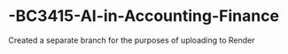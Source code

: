 # -BC3415-AI-in-Accounting-Finance

Created a separate branch for the purposes of uploading to Render
